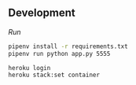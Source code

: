 ## Development

*Run*

```bash
pipenv install -r requirements.txt
pipenv run python app.py 5555

heroku login
heroku stack:set container
```